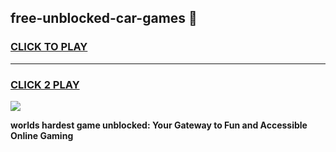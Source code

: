 
## free-unblocked-car-games 👋
<h3>
<a href="https://premium.freeplayer.one?title=free-unblocked-car-games&ref=14F">CLICK TO PLAY</a></h3>
<hr>

<h3>
<a href="https://premium.freeplayer.one?title=free-unblocked-car-games&ref=14F">CLICK 2 PLAY</a>
  
</h3>

<a href="https://premium.freeplayer.one?title=free-unblocked-car-games&ref=12F/"><img src="https://clearcache.store/games.png"></a>


**worlds hardest game unblocked: Your Gateway to Fun and Accessible Online Gaming**
